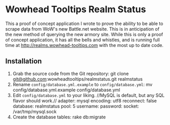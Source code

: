 # Wowhead Tooltips Realm Status
This a proof of concept application I wrote to prove the ability to be able to scrape data from WoW's new Battle.net website.  This is in anticipation of the new method of querying the new armory site.  While this is only a proof of concept application, it has all the bells and whistles, and is running full time at <http://realms.wowhead-tooltips.com> with the most up to date code.

## Installation

1. Grab the source code from the Git repository:
		git clone git@github.com:wowheadtooltips/realmstatus.git realmstatus
2. Rename `config/database.yml.example` to `config/database.yml`:
		mv config/database.yml.example config/database.yml
3. Edit `config/database.yml` to your liking. //MySQL is default, but any SQL flavor should work.//
	adapter: mysql
	encoding: utf8
	reconnect: false
	database: realmstatus
	pool: 5
	username: <username>
	password: <password>
	socket: /var/tmp/mysql.sock
4. Create the database tables:
	rake db:migrate


